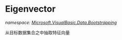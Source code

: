 ﻿# Eigenvector
_namespace: <a href="#" onClick="load('/docs/Microsoft.VisualBasic.Data.Bootstrapping/index.md')">Microsoft.VisualBasic.Data.Bootstrapping</a>_

从目标数据集合之中抽取特征向量




